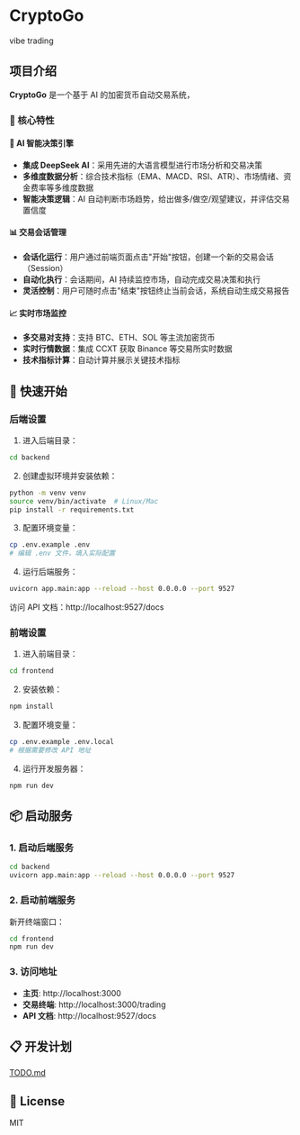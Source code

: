 # CryptoGo

vibe trading

## 项目介绍

**CryptoGo** 是一个基于 AI 的加密货币自动交易系统，

### 🎯 核心特性

#### 🤖 AI 智能决策引擎
- **集成 DeepSeek AI**：采用先进的大语言模型进行市场分析和交易决策
- **多维度数据分析**：综合技术指标（EMA、MACD、RSI、ATR）、市场情绪、资金费率等多维度数据
- **智能决策逻辑**：AI 自动判断市场趋势，给出做多/做空/观望建议，并评估交易置信度

#### 📊 交易会话管理
- **会话化运行**：用户通过前端页面点击"开始"按钮，创建一个新的交易会话（Session）
- **自动化执行**：会话期间，AI 持续监控市场，自动完成交易决策和执行
- **灵活控制**：用户可随时点击"结束"按钮终止当前会话，系统自动生成交易报告

#### 📈 实时市场监控
- **多交易对支持**：支持 BTC、ETH、SOL 等主流加密货币
- **实时行情数据**：集成 CCXT 获取 Binance 等交易所实时数据
- **技术指标计算**：自动计算并展示关键技术指标

## 🚀 快速开始

### 后端设置

1. 进入后端目录：
```bash
cd backend
```

2. 创建虚拟环境并安装依赖：
```bash
python -m venv venv
source venv/bin/activate  # Linux/Mac
pip install -r requirements.txt
```

3. 配置环境变量：
```bash
cp .env.example .env
# 编辑 .env 文件，填入实际配置
```

4. 运行后端服务：
```bash
uvicorn app.main:app --reload --host 0.0.0.0 --port 9527
```

访问 API 文档：http://localhost:9527/docs

### 前端设置

1. 进入前端目录：
```bash
cd frontend
```

2. 安装依赖：
```bash
npm install
```

3. 配置环境变量：
```bash
cp .env.example .env.local
# 根据需要修改 API 地址
```

4. 运行开发服务器：
```bash
npm run dev
```

## 📦 启动服务

### 1. 启动后端服务

```bash
cd backend
uvicorn app.main:app --reload --host 0.0.0.0 --port 9527
```

### 2. 启动前端服务

新开终端窗口：

```bash
cd frontend
npm run dev
```

### 3. 访问地址

- **主页**: http://localhost:3000
- **交易终端**: http://localhost:3000/trading
- **API 文档**: http://localhost:9527/docs

## 📋 开发计划
[TODO.md](./TODO.md)


## 📄 License

MIT

